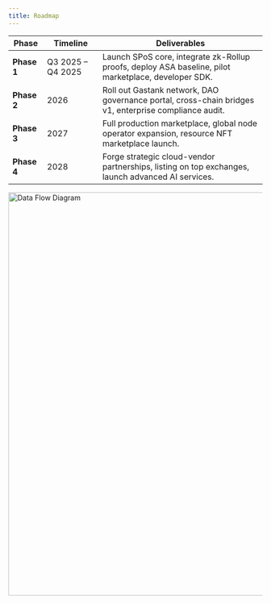 ```yaml
---
title: Roadmap
---
```


| **Phase**  | **Timeline**         | **Deliverables**                                                                                 |
|------------|----------------------|------------------------------------------------------------------------------------------------|
| **Phase 1** | Q3 2025 – Q4 2025    | Launch SPoS core, integrate zk-Rollup proofs, deploy ASA baseline, pilot marketplace, developer SDK. |
| **Phase 2** | 2026                 | Roll out Gastank network, DAO governance portal, cross-chain bridges v1, enterprise compliance audit. |
| **Phase 3** | 2027                 | Full production marketplace, global node operator expansion, resource NFT marketplace launch.   |
| **Phase 4** | 2028                 | Forge strategic cloud-vendor partnerships, listing on top exchanges, launch advanced AI services. |

<img src="/img/roadmap.png" alt="Data Flow Diagram" width="800" height="800" />
